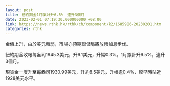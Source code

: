 ```yaml
---
layout: post
title: 紐約期金1月累計升6.5%　連升3個月
date: 2023-02-01 07:19:30.000000000 +08:00
link: https://news.rthk.hk/rthk/ch/component/k2/1685986-20230201.htm
categories: rthk
---
```


金價上升，由於美元轉弱，市場亦預期聯儲局將放慢加息步伐。

紐約期金收報每盎司1945.3美元，升6.1美元，升幅0.3%。1月累計升6.5%，連升3個月。

現貨金一度升至每盎司1930.99美元，升約8.5美元，升幅逾0.4%，較早時貼近1928美元水平。
